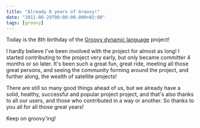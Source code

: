 ```yaml
---
title: "Already 8 years of Groovy!"
date: "2011-08-29T00:00:00.000+02:00"
tags: [groovy]
---
```


Today is the 8th birthday of the [Groovy dynamic language](http://groovy.codehaus.org) project!  

I hardly believe I've been involved with the project for almost as long! I started contributing to the project very early, but only became committer 4 months or so later. It's been such a great fun, great ride, meeting all those great persons, and seeing the community forming around the project, and further along, the wealth of satellite projects!  

There are still so many good things ahead of us, but we already have a solid, healthy, successful and popular project project, and that's also thanks to all our users, and those who contributed in a way or another. So thanks to you all for all those great years!  

Keep on groovy'ing!